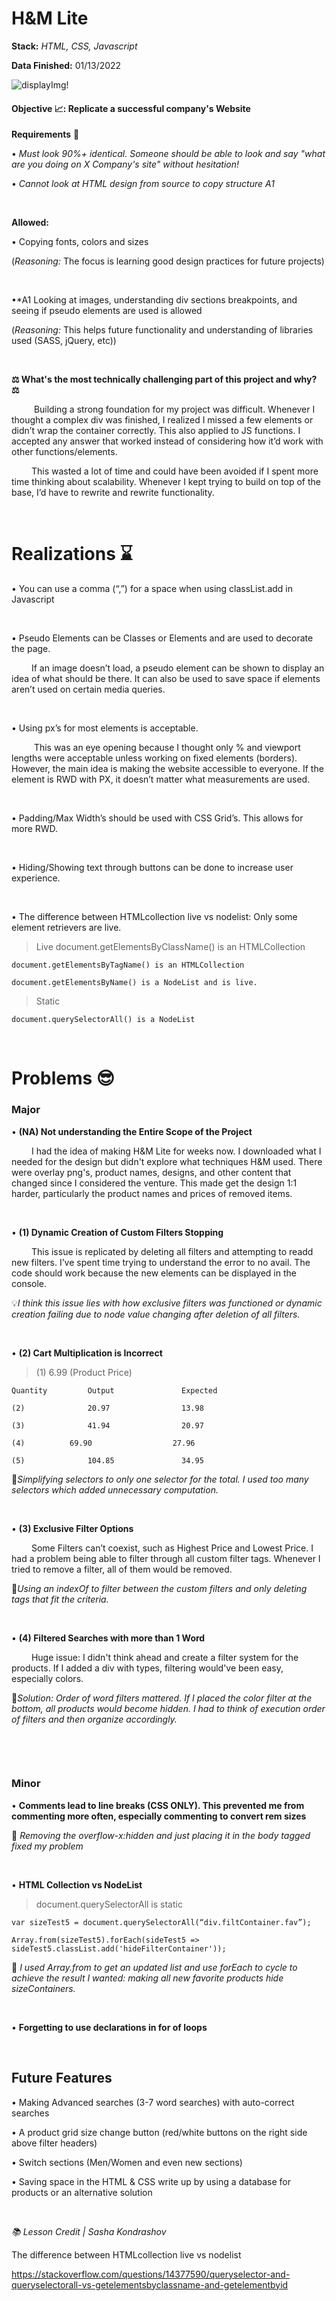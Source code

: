# H&M Lite   
**Stack:** *HTML, CSS, Javascript*

**Data Finished:** 01/13/2022

![displayImg!](Material/Assets/finDisplay.png)


#### **Objective 📈:** **Replicate a successful company's Website**

**Requirements** 🚦

• *Must look 90%+ identical. Someone should be able to look and say "what are you doing on X Company's site" without hesitation!*

• *Cannot look at HTML design from source to copy structure A1*

&nbsp;

**Allowed:** 

• Copying fonts, colors and sizes 

(*Reasoning:* The focus is learning good design practices for future projects)

&nbsp;

•*A1 Looking at images, understanding div sections breakpoints, and seeing if pseudo elements are used is allowed 

(*Reasoning:* This helps future functionality and understanding of libraries used (SASS, jQuery, etc))

&nbsp;
&nbsp;


**⚖️ What's the most technically challenging part of this project and why? ⚖️**

&emsp; &emsp; Building a strong foundation for my project was difficult. Whenever I thought a complex div was finished, I realized I missed a few elements or didn’t wrap the container correctly. This also applied to JS functions. I accepted any answer that worked instead of considering how it’d work with other functions/elements. 

&emsp; &emsp;This wasted a lot of time and could have been avoided if I spent more time thinking about scalability. Whenever I kept trying to build on top of the base, I’d have to rewrite and rewrite functionality. 


&nbsp;

# Realizations ⌛️

• You can use a comma (“,”) for a space when using classList.add in Javascript

&nbsp;

• Pseudo Elements can be Classes or Elements and are used to decorate the page. 

&emsp; &emsp;If an image doesn’t load, a pseudo element can be shown to display an idea of what should be there. It can also be used to save space if elements aren’t used on certain media queries. 

&nbsp;

• Using px’s for most elements is acceptable. 

&emsp; &emsp; This was an eye opening because I thought only % and viewport lengths were acceptable unless working on fixed elements (borders). However, the main idea is making the website accessible to everyone. If the element is RWD with PX, it doesn’t matter what measurements are used.

&nbsp;

•  Padding/Max Width’s should be used with CSS Grid’s. This allows for more RWD. 

&nbsp;

• Hiding/Showing text through buttons can be done to increase user experience. 

&nbsp;

• The difference between HTMLcollection live vs nodelist: Only some element retrievers are live.  

>   Live 
    document.getElementsByClassName() is an HTMLCollection

    document.getElementsByTagName() is an HTMLCollection

    document.getElementsByName() is a NodeList and is live.

>   Static

    document.querySelectorAll() is a NodeList


&nbsp;

# Problems 😎

### Major

• **(NA) Not understanding the Entire Scope of the Project**

&emsp; &emsp;I had the idea of making H&M Lite for weeks now. I downloaded what I needed for the design but didn't explore what techniques H&M used. There were overlay png's, product names, designs, and other content that changed since I considered the venture. This made get the design 1:1 harder, particularly the product names and prices of removed items. 

&nbsp;

• **(1) Dynamic Creation of Custom Filters Stopping**

&emsp; &emsp;This issue is replicated by deleting all filters and attempting to readd new filters. I’ve spent time trying to understand the error to no avail. The code should work because the new elements can be displayed in the console. 

💡*I think this issue lies with how exclusive filters was functioned or dynamic creation failing due to node value changing after deletion of all filters.*

&nbsp;

• **(2) Cart Multiplication is Incorrect**

>   (1) 6.99 (Product Price)

    Quantity     	 Output               Expected

    (2)              20.97                13.98

    (3) 	      	 41.94                20.97

    (4)	      	 69.90                  27.96

    (5) 	      	 104.85        	      34.95

🔑*Simplifying selectors to only one selector for the total. I used too many selectors which added unnecessary computation.*

&nbsp;

• **(3) Exclusive Filter Options**

&emsp; &emsp;Some Filters can’t coexist, such as Highest Price and Lowest Price. I had a problem being able to filter through all custom filter tags. Whenever I tried to remove a filter, all of them would be removed. 

🔑*Using an indexOf to filter between the custom filters and only deleting tags that fit the criteria.*

&nbsp;

• **(4) Filtered Searches with more than 1 Word**

&emsp; &emsp;Huge issue: I didn't think ahead and create a filter system for the products. If I added a div with types, filtering would've been easy, especially colors.

🔑*Solution: Order of word filters mattered. If I placed the color filter at the bottom, all products would become hidden. I had to think of execution order of filters and then organize accordingly.*

&nbsp;

&nbsp;

### Minor

• **Comments lead to line breaks (CSS ONLY). This prevented me from commenting more often, especially commenting to convert rem sizes**


🔑 *Removing the overflow-x:hidden and just placing it in the body tagged fixed my problem*

&nbsp;

• **HTML Collection vs NodeList**

>   document.querySelectorAll is static

    var sizeTest5 = document.querySelectorAll(“div.filtContainer.fav”);

    Array.from(sizeTest5).forEach(sideTest5 => sideTest5.classList.add('hideFilterContainer'));

🔑 *I used Array.from to get an updated list and use forEach to cycle to achieve the result I wanted: making all new favorite products hide sizeContainers.*

&nbsp;

• **Forgetting to use declarations in for of loops**

&nbsp;



## Future Features


• Making Advanced searches (3-7 word searches) with auto-correct searches

• A product grid size change button (red/white buttons on the right side above filter headers)

• Switch sections (Men/Women and even new sections)

• Saving space in the HTML & CSS write up by using a database for products or an alternative solution

&nbsp;

*📚 Lesson Credit | Sasha Kondrashov*

The difference between HTMLcollection live vs nodelist   

https://stackoverflow.com/questions/14377590/queryselector-and-queryselectorall-vs-getelementsbyclassname-and-getelementbyid
